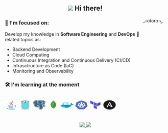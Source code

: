 <div>
<h2 align="center"><img width="35" src="https://github.com/petrick-ribeiro/petrick-ribeiro/blob/main/files/waving.gif"> Hi there!</h1>
<img align="right" alt="Totoro-gif" height="180" style="border-radius:50px;" src="https://github.com/petrick-ribeiro/petrick-ribeiro/blob/main/files/ghibli-gif.gif">
</div>

### 📝 I'm focused on:
Develop my knowledge in **Software Engineering** and **DevOps** 🚀 related topics as:
- Backend Development
- Cloud Computing
- Continuous Integration and Continuous Delivery (CI/CD)
- Infrasctructure as Code (IaC)
- Monitoring and Observability


### :hammer_and_wrench: I'm learning at the moment 
<div align="left" style="display: inline_block"><br>
  <img align="center" alt="Java-logo" height="30" width="40" src="https://raw.githubusercontent.com/devicons/devicon/master/icons/java/java-original.svg">
  <img align="center" alt="Go-logo" height="30" width="40" src="https://raw.githubusercontent.com/devicons/devicon/master/icons/go/go-original.svg"> 
  <img align="center" alt="PostgreSQL-logo" height="30" width="40" src="https://raw.githubusercontent.com/devicons/devicon/master/icons/postgresql/postgresql-original.svg">
  <img align="center" alt="MongoDB-logo" height="30" width="40" src="https://raw.githubusercontent.com/devicons/devicon/master/icons/mongodb/mongodb-original.svg">
  <img align="center" alt="Docker-logo" height="30" width="40" src="https://raw.githubusercontent.com/devicons/devicon/master/icons/docker/docker-plain.svg">
  <img align="center" alt="K8s-logo" height="30" width="40" src="https://raw.githubusercontent.com/devicons/devicon/master/icons/kubernetes/kubernetes-plain.svg">
  <img align="center" alt="Terraform-logo" height="30" width="40" src="https://raw.githubusercontent.com/devicons/devicon/master/icons/terraform/terraform-original.svg">
  <img align="center" alt="Ansible-logo" height="30" width="40" src="https://raw.githubusercontent.com/devicons/devicon/master/icons/ansible/ansible-original.svg">
</div>

#

<div align=center >
  <a href="https://github.com/petrick-ribeiro/petrick-ribeiro">
    <img height="140em" src="https://github-readme-stats-mu-one-70.vercel.app/api?username=petrick-ribeiro&count_private=true&show_icons=true&theme=nord" />
    <img height="140em" src="https://github-readme-stats-mu-one-70.vercel.app/api/top-langs/?username=petrick-ribeiro&layout=compact&theme=nord" />
   </a>
</div>
